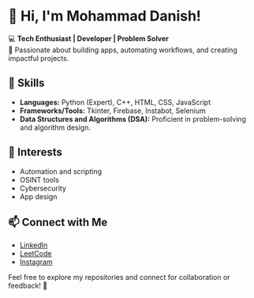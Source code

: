 # 👋 Hi, I'm Mohammad Danish!  

💻 **Tech Enthusiast | Developer | Problem Solver**  
🌟 Passionate about building apps, automating workflows, and creating impactful projects.  

## 🔧 Skills  
- **Languages:** Python (Expert), C++, HTML, CSS, JavaScript  
- **Frameworks/Tools:** Tkinter, Firebase, Instabot, Selenium 
- **Data Structures and Algorithms (DSA):** Proficient in problem-solving and algorithm design.  

## 🎯 Interests  
- Automation and scripting  
- OSINT tools  
- Cybersecurity 
- App design  

## 📫 Connect with Me  
- [LinkedIn](https://www.linkedin.com/in/mohammad-danish-76570a24a/)  
- [LeetCode](https://leetcode.com/u/itz_danish_/)  
- [Instagram](https://www.instagram.com/_itz_danish_/)

Feel free to explore my repositories and connect for collaboration or feedback! 🚀  
